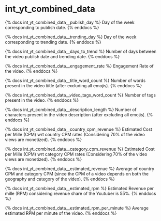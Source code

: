 # int_yt_combined_data

{% docs int_yt_combined_data__publish_day %}
Day of the week corresponding to publish date.
{% enddocs %}

{% docs int_yt_combined_data__trending_day %}
Day of the week corresponding to trending date.
{% enddocs %}

{% docs int_yt_combined_data__days_to_trend %}
Number of days between the video publish date and trending date.
{% enddocs %}

{% docs int_yt_combined_data__engagement_rate %}
Engagement Rate of the video.
{% enddocs %}

{% docs int_yt_combined_data__title_word_count %}
Number of words present in the video tiitle (after excluding all emojis).
{% enddocs %}

{% docs int_yt_combined_data__video_tags_word_count %}
Number of tags present in the video.
{% enddocs %}

{% docs int_yt_combined_data__description_length %}
Number of characters present in the video description (after excluding all emojis).
{% enddocs %}

{% docs int_yt_combined_data__country_cpm_revenue %}
Estimated Cost per Mille (CPM) wrt country CPM rates (Considering 70% of the video views are monetized).
{% enddocs %}

{% docs int_yt_combined_data__category_cpm_revenue %}
Estimated Cost per Mille (CPM) wrt category CPM rates (Considering 70% of the video views are monetized).
{% enddocs %}

{% docs int_yt_combined_data__estimated_revenue %}
Average of country CPM and category CPM (since the CPM of a video depends on both the geography and category of the video).
{% enddocs %}

{% docs int_yt_combined_data__estimated_rpm %}
Estimated Revenue per mille (RPM) considering revenue share of the Youtuber is 55%.
{% enddocs %}

{% docs int_yt_combined_data__estimated_rpm_per_minute %}
Average estimated RPM per minute of the video.
{% enddocs %}